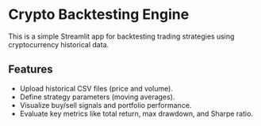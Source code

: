 # Crypto Backtesting Engine

This is a simple Streamlit app for backtesting trading strategies using cryptocurrency historical data.

## Features
- Upload historical CSV files (price and volume).
- Define strategy parameters (moving averages).
- Visualize buy/sell signals and portfolio performance.
- Evaluate key metrics like total return, max drawdown, and Sharpe ratio.
